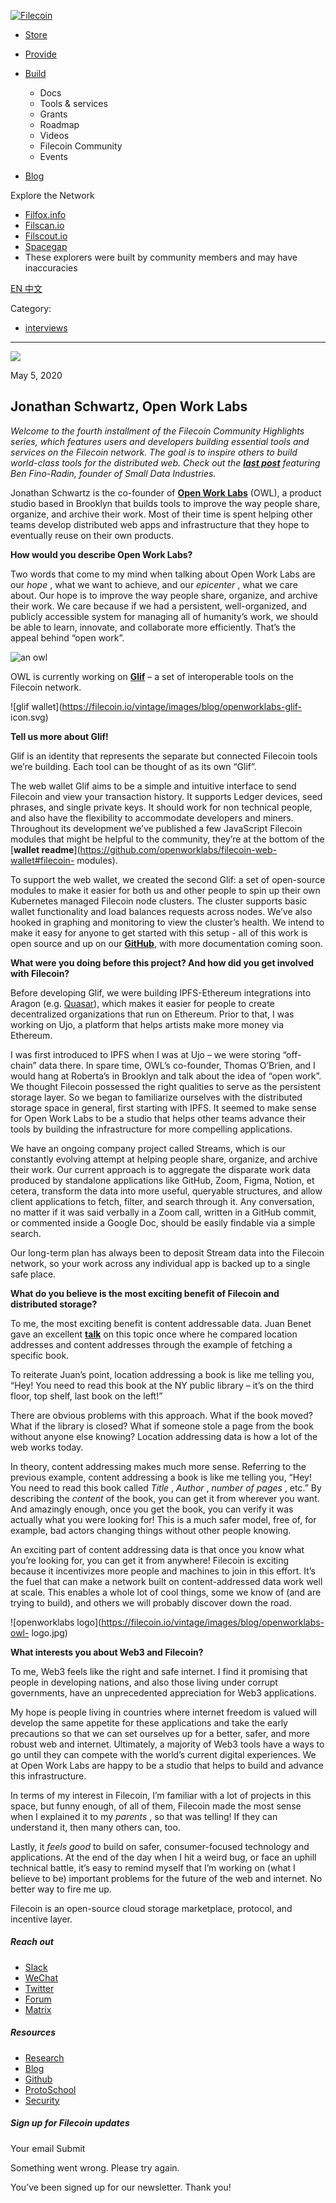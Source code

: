 [ ![Filecoin](../../../images/filecoin-logo.svg) ](../../../)

  * [Store](../../../store/)
  * [Provide](../../../provide/)
  * [Build](../../../build/)

    * Docs
    * Tools & services
    * Grants
    * Roadmap
    * Videos
    * Filecoin Community
    * Events

  * [Blog](../../../blog/)

Explore the Network

  * [Filfox.info](https://filfox.info/en)
  * [Filscan.io](https://filscan.io/#/tipset/chain)
  * [Filscout.io](https://filscout.io/en/)
  * [Spacegap](https://spacegap.github.io)
  * These explorers were built by community members and may have inaccuracies

[ EN ](../../../en) [ 中文 ](../../../zh-cn)

Category:

  * [interviews](../../../blog/interviews)

  *   *   * 

![](../../../images/icons/social/share.svg)

May 5, 2020  

## Jonathan Schwartz, Open Work Labs

_Welcome to the fourth installment of the Filecoin Community Highlights
series, which features users and developers building essential tools and
services on the Filecoin network. The goal is to inspire others to build
world-class tools for the distributed web. Check out the_ [**_last
post_**](https://filecoin.io/blog/community-ben-fino-radin-sdi/) _featuring
Ben Fino-Radin, founder of Small Data Industries._

Jonathan Schwartz is the co-founder of [**Open Work
Labs**](https://www.openworklabs.com/) (OWL), a product studio based in
Brooklyn that builds tools to improve the way people share, organize, and
archive their work. Most of their time is spent helping other teams develop
distributed web apps and infrastructure that they hope to eventually reuse on
their own products.

**How would you describe Open Work Labs?**

Two words that come to my mind when talking about Open Work Labs are our
_hope_ , what we want to achieve, and our _epicenter_ , what we care about.
Our hope is to improve the way people share, organize, and archive their work.
We care because if we had a persistent, well-organized, and publicly
accessible system for managing all of humanity’s work, we should be able to
learn, innovate, and collaborate more efficiently. That’s the appeal behind
“open work”.

![an owl](https://filecoin.io/vintage/images/blog/openworklabs-owl-owl.svg)

OWL is currently working on [**Glif**](https://glif.io/) – a set of
interoperable tools on the Filecoin network.

![glif wallet](https://filecoin.io/vintage/images/blog/openworklabs-glif-
icon.svg)

**Tell us more about Glif!**

Glif is an identity that represents the separate but connected Filecoin tools
we’re building. Each tool can be thought of as its own “Glif”.

The web wallet Glif aims to be a simple and intuitive interface to send
Filecoin and view your transaction history. It supports Ledger devices, seed
phrases, and single private keys. It should work for non technical people, and
also have the flexibility to accommodate developers and miners. Throughout its
development we’ve published a few JavaScript Filecoin modules that might be
helpful to the community, they’re at the bottom of the [**wallet
readme**](https://github.com/openworklabs/filecoin-web-wallet#filecoin-
modules).

To support the web wallet, we created the second Glif: a set of open-source
modules to make it easier for both us and other people to spin up their own
Kubernetes managed Filecoin node clusters. The cluster supports basic wallet
functionality and load balances requests across nodes. We’ve also hooked in
graphing and monitoring to view the cluster’s health. We intend to make it
easy for anyone to get started with this setup - all of this work is open
source and up on our [**GitHub**](https://github.com/openworklabs/), with more
documentation coming soon.

**What were you doing before this project? And how did you get involved with
Filecoin?**

Before developing Glif, we were building IPFS-Ethereum integrations into
Aragon (e.g. [Quasar](https://github.com/openworklabs/quasar)), which makes it
easier for people to create decentralized organizations that run on Ethereum.
Prior to that, I was working on Ujo, a platform that helps artists make more
money via Ethereum.

I was first introduced to IPFS when I was at Ujo – we were storing “off-chain”
data there. In spare time, OWL’s co-founder, Thomas O’Brien, and I would hang
at Roberta’s in Brooklyn and talk about the idea of “open work”. We thought
Filecoin possessed the right qualities to serve as the persistent storage
layer. So we began to familiarize ourselves with the distributed storage space
in general, first starting with IPFS. It seemed to make sense for Open Work
Labs to be a studio that helps other teams advance their tools by building the
infrastructure for more compelling applications.

We have an ongoing company project called Streams, which is our constantly
evolving attempt at helping people share, organize, and archive their work.
Our current approach is to aggregate the disparate work data produced by
standalone applications like GitHub, Zoom, Figma, Notion, et cetera, transform
the data into more useful, queryable structures, and allow client applications
to fetch, filter, and search through it. Any conversation, no matter if it was
said verbally in a Zoom call, written in a GitHub commit, or commented inside
a Google Doc, should be easily findable via a simple search.

Our long-term plan has always been to deposit Stream data into the Filecoin
network, so your work across any individual app is backed up to a single safe
place.

**What do you believe is the most exciting benefit of Filecoin and distributed
storage?**

To me, the most exciting benefit is content addressable data. Juan Benet gave
an excellent [**talk**](https://www.youtube.com/watch?v=2RCwZDRwk48) on this
topic once where he compared location addresses and content addresses through
the example of fetching a specific book.

To reiterate Juan’s point, location addressing a book is like me telling you,
“Hey! You need to read this book at the NY public library – it’s on the third
floor, top shelf, last book on the left!”

There are obvious problems with this approach. What if the book moved? What if
the library is closed? What if someone stole a page from the book without
anyone else knowing? Location addressing data is how a lot of the web works
today.

In theory, content addressing makes much more sense. Referring to the previous
example, content addressing a book is like me telling you, “Hey! You need to
read this book called _Title_ , _Author_ , _number of pages_ , etc.” By
describing the _content_ of the book, you can get it from wherever you want.
And amazingly enough, once you get the book, you can verify it was actually
what you were looking for! This is a much safer model, free of, for example,
bad actors changing things without other people knowing.

An exciting part of content addressing data is that once you know what you’re
looking for, you can get it from anywhere! Filecoin is exciting because it
incentivizes more people and machines to join in this effort. It’s the fuel
that can make a network built on content-addressed data work well at scale.
This enables a whole lot of cool things, some we know of (and are trying to
build), and others we will probably discover down the road.

![openworklabs logo](https://filecoin.io/vintage/images/blog/openworklabs-owl-
logo.jpg)

**What interests you about Web3 and Filecoin?**

To me, Web3 feels like the right and safe internet. I find it promising that
people in developing nations, and also those living under corrupt governments,
have an unprecedented appreciation for Web3 applications.

My hope is people living in countries where internet freedom is valued will
develop the same appetite for these applications and take the early
precautions so that we can set ourselves up for a better, safer, and more
robust web and internet. Ultimately, a majority of Web3 tools have a ways to
go until they can compete with the world’s current digital experiences. We at
Open Work Labs are happy to be a studio that helps to build and advance this
infrastructure.

In terms of my interest in Filecoin, I’m familiar with a lot of projects in
this space, but funny enough, of all of them, Filecoin made the most sense
when I explained it to my _parents_ , so that was telling! If they can
understand it, then many others can, too.

Lastly, it _feels good_ to build on safer, consumer-focused technology and
applications. At the end of the day when I hit a weird bug, or face an uphill
technical battle, it’s easy to remind myself that I’m working on (what I
believe to be) important problems for the future of the web and internet. No
better way to fire me up.

Filecoin is an open-source cloud storage marketplace, protocol, and incentive
layer.

##### Reach out

  * [Slack ](https://filecoin.io/slack)
  * [WeChat  ](https://weixin.qq.com/r/1xz54Y-EctINrcuC90nF)
  * [Twitter ](https://twitter.com/Filecoin)
  * [Forum ](https://github.com/filecoin-project/community#forums)
  * [Matrix ](https://riot.im/app/#/group/+filecoin:matrix.org)

##### Resources

  * [Research](https://research.filecoin.io/)
  * [Blog](https://filecoin.io/blog/)
  * [Github](https://github.com/filecoin-project)
  * [ProtoSchool](https://proto.school/course/filecoin)
  * [Security](https://security.filecoin.io/)

##### Sign up for Filecoin updates

Your email Submit

Something went wrong. Please try again.

You’ve been signed up for our newsletter. Thank you!

